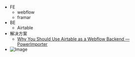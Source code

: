 - FE
	- webflow
	- framar
- BE
	- Airtable
- 解决方案
	- [Why You Should Use Airtable as a Webflow Backend — PowerImporter](https://www.powerimporter.com/post/why-you-should-use-airtable-as-a-webflow-backend)
- ![Image](https://pbs.twimg.com/media/Fr8yyhtaEAMy83P?format=png&name=4096x4096)
